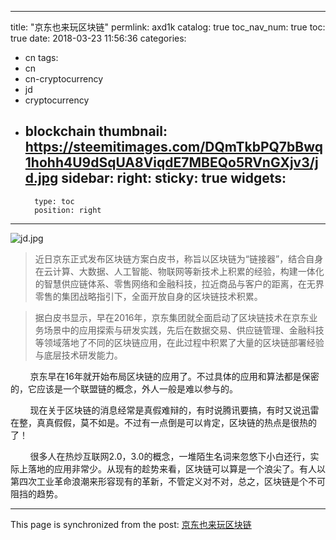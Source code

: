 
---
title: "京东也来玩区块链"
permlink: axd1k
catalog: true
toc_nav_num: true
toc: true
date: 2018-03-23 11:56:36
categories:
- cn
tags:
- cn
- cn-cryptocurrency
- jd
- cryptocurrency
- blockchain
thumbnail: https://steemitimages.com/DQmTkbPQ7bBwq1hohh4U9dSqUA8ViqdE7MBEQo5RVnGXjv3/jd.jpg
sidebar:
    right:
        sticky: true
widgets:
    -
        type: toc
        position: right
---


![jd.jpg](https://steemitimages.com/DQmTkbPQ7bBwq1hohh4U9dSqUA8ViqdE7MBEQo5RVnGXjv3/jd.jpg)

>近日京东正式发布区块链方案白皮书，称旨以区块链为“链接器”，结合自身在云计算、大数据、人工智能、物联网等新技术上积累的经验，构建一体化的智慧供应链体系、零售网络和金融科技，拉近商品与客户的距离，在无界零售的集团战略指引下，全面开放自身的区块链技术积累。

>据白皮书显示，早在2016年，京东集团就全面启动了区块链技术在京东业务场景中的应用探索与研发实践，先后在数据交易、供应链管理、金融科技等领域落地了不同的区块链应用，在此过程中积累了大量的区块链部署经验与底层技术研发能力。

&nbsp;&nbsp;&nbsp;&nbsp;&nbsp;&nbsp;&nbsp;&nbsp;京东早在16年就开始布局区块链的应用了。不过具体的应用和算法都是保密的，它应该是一个联盟链的概念，外人一般是难以参与的。

&nbsp;&nbsp;&nbsp;&nbsp;&nbsp;&nbsp;&nbsp;&nbsp;现在关于区块链的消息经常是真假难辩的，有时说腾讯要搞，有时又说迅雷在整，真真假假，莫不如是。不过有一点倒是可以肯定，区块链的热点是很热的了！

&nbsp;&nbsp;&nbsp;&nbsp;&nbsp;&nbsp;&nbsp;&nbsp;很多人在热炒互联网2.0，3.0的概念，一堆陌生名词来忽悠下小白还行，实际上落地的应用非常少。从现有的趁势来看，区块链可以算是一个浪尖了。有人以第四次工业革命浪潮来形容现有的革新，不管定义对不对，总之，区块链是个不可阻挡的趋势。

- - -

This page is synchronized from the post: [京东也来玩区块链](https://steemit.com/@lemooljiang/axd1k)
